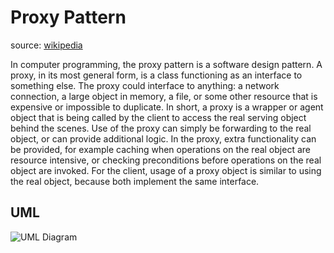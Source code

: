# Proxy Pattern
source: [wikipedia](https://en.wikipedia.org/wiki/Proxy_pattern "wikipedia")

In computer programming, the proxy pattern is a software design pattern. A proxy, in its most general form, is a class functioning as an interface to something else. The proxy could interface to anything: a network connection, a large object in memory, a file, or some other resource that is expensive or impossible to duplicate. In short, a proxy is a wrapper or agent object that is being called by the client to access the real serving object behind the scenes. Use of the proxy can simply be forwarding to the real object, or can provide additional logic. In the proxy, extra functionality can be provided, for example caching when operations on the real object are resource intensive, or checking preconditions before operations on the real object are invoked. For the client, usage of a proxy object is similar to using the real object, because both implement the same interface.

## UML
![UML Diagram](https://upload.wikimedia.org/wikipedia/commons/thumb/7/75/Proxy_pattern_diagram.svg/1000px-Proxy_pattern_diagram.svg.png)